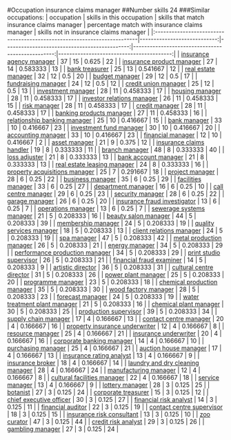 #Occupation insurance claims manager
##Number skills 24
###Similar occupations:
| occupation                                                              |   skills in this occupation |   skills that match insurance claims manager |   percentage match with insurance claims manager |   skills not in insurance claims manager |
|:------------------------------------------------------------------------|----------------------------:|---------------------------------------------:|-------------------------------------------------:|-----------------------------------------:|
| [insurance agency manager](insurance_agency_manager.md)                 |                          37 |                                           15 |                                         0.625    |                                       22 |
| [insurance product manager](insurance_product_manager.md)               |                          27 |                                           14 |                                         0.583333 |                                       13 |
| [bank treasurer](bank_treasurer.md)                                     |                          25 |                                           13 |                                         0.541667 |                                       12 |
| [real estate manager](real_estate_manager.md)                           |                          32 |                                           12 |                                         0.5      |                                       20 |
| [budget manager](budget_manager.md)                                     |                          29 |                                           12 |                                         0.5      |                                       17 |
| [fundraising manager](fundraising_manager.md)                           |                          24 |                                           12 |                                         0.5      |                                       12 |
| [credit union manager](credit_union_manager.md)                         |                          25 |                                           12 |                                         0.5      |                                       13 |
| [investment manager](investment_manager.md)                             |                          28 |                                           11 |                                         0.458333 |                                       17 |
| [housing manager](housing_manager.md)                                   |                          28 |                                           11 |                                         0.458333 |                                       17 |
| [investor relations manager](investor_relations_manager.md)             |                          26 |                                           11 |                                         0.458333 |                                       15 |
| [risk manager](risk_manager.md)                                         |                          28 |                                           11 |                                         0.458333 |                                       17 |
| [credit manager](credit_manager.md)                                     |                          28 |                                           11 |                                         0.458333 |                                       17 |
| [banking products manager](banking_products_manager.md)                 |                          27 |                                           11 |                                         0.458333 |                                       16 |
| [relationship banking manager](relationship_banking_manager.md)         |                          25 |                                           10 |                                         0.416667 |                                       15 |
| [bank manager](bank_manager.md)                                         |                          33 |                                           10 |                                         0.416667 |                                       23 |
| [investment fund manager](investment_fund_manager.md)                   |                          30 |                                           10 |                                         0.416667 |                                       20 |
| [accounting manager](accounting_manager.md)                             |                          33 |                                           10 |                                         0.416667 |                                       23 |
| [financial manager](financial_manager.md)                               |                          12 |                                           10 |                                         0.416667 |                                        2 |
| [asset manager](asset_manager.md)                                       |                          21 |                                            9 |                                         0.375    |                                       12 |
| [insurance claims handler](insurance_claims_handler.md)                 |                          19 |                                            8 |                                         0.333333 |                                       11 |
| [branch manager](branch_manager.md)                                     |                          48 |                                            8 |                                         0.333333 |                                       40 |
| [loss adjuster](loss_adjuster.md)                                       |                          21 |                                            8 |                                         0.333333 |                                       13 |
| [bank account manager](bank_account_manager.md)                         |                          21 |                                            8 |                                         0.333333 |                                       13 |
| [real estate leasing manager](real_estate_leasing_manager.md)           |                          24 |                                            8 |                                         0.333333 |                                       16 |
| [property acquisitions manager](property_acquisitions_manager.md)       |                          25 |                                            7 |                                         0.291667 |                                       18 |
| [project manager](project_manager.md)                                   |                          28 |                                            6 |                                         0.25     |                                       22 |
| [business manager](business_manager.md)                                 |                          35 |                                            6 |                                         0.25     |                                       29 |
| [facilities manager](facilities_manager.md)                             |                          33 |                                            6 |                                         0.25     |                                       27 |
| [department manager](department_manager.md)                             |                          16 |                                            6 |                                         0.25     |                                       10 |
| [call centre manager](call_centre_manager.md)                           |                          29 |                                            6 |                                         0.25     |                                       23 |
| [security manager](security_manager.md)                                 |                          28 |                                            6 |                                         0.25     |                                       22 |
| [garage manager](garage_manager.md)                                     |                          26 |                                            6 |                                         0.25     |                                       20 |
| [insurance fraud investigator](insurance_fraud_investigator.md)         |                          13 |                                            6 |                                         0.25     |                                        7 |
| [operations manager](operations_manager.md)                             |                          13 |                                            6 |                                         0.25     |                                        7 |
| [sewerage systems manager](sewerage_systems_manager.md)                 |                          21 |                                            5 |                                         0.208333 |                                       16 |
| [beauty salon manager](beauty_salon_manager.md)                         |                          44 |                                            5 |                                         0.208333 |                                       39 |
| [membership manager](membership_manager.md)                             |                          24 |                                            5 |                                         0.208333 |                                       19 |
| [quality services manager](quality_services_manager.md)                 |                          18 |                                            5 |                                         0.208333 |                                       13 |
| [client relations manager](client_relations_manager.md)                 |                          24 |                                            5 |                                         0.208333 |                                       19 |
| [spa manager](spa_manager.md)                                           |                          47 |                                            5 |                                         0.208333 |                                       42 |
| [metal production manager](metal_production_manager.md)                 |                          26 |                                            5 |                                         0.208333 |                                       21 |
| [energy manager](energy_manager.md)                                     |                          34 |                                            5 |                                         0.208333 |                                       29 |
| [performance production manager](performance_production_manager.md)     |                          34 |                                            5 |                                         0.208333 |                                       29 |
| [print studio supervisor](print_studio_supervisor.md)                   |                          26 |                                            5 |                                         0.208333 |                                       21 |
| [financial fraud examiner](financial_fraud_examiner.md)                 |                          14 |                                            5 |                                         0.208333 |                                        9 |
| [artistic director](artistic_director.md)                               |                          36 |                                            5 |                                         0.208333 |                                       31 |
| [cultural centre director](cultural_centre_director.md)                 |                          31 |                                            5 |                                         0.208333 |                                       26 |
| [power plant manager](power_plant_manager.md)                           |                          25 |                                            5 |                                         0.208333 |                                       20 |
| [programme manager](programme_manager.md)                               |                          23 |                                            5 |                                         0.208333 |                                       18 |
| [chemical production manager](chemical_production_manager.md)           |                          35 |                                            5 |                                         0.208333 |                                       30 |
| [wood factory manager](wood_factory_manager.md)                         |                          28 |                                            5 |                                         0.208333 |                                       23 |
| [forecast manager](forecast_manager.md)                                 |                          24 |                                            5 |                                         0.208333 |                                       19 |
| [water treatment plant manager](water_treatment_plant_manager.md)       |                          21 |                                            5 |                                         0.208333 |                                       16 |
| [chemical plant manager](chemical_plant_manager.md)                     |                          30 |                                            5 |                                         0.208333 |                                       25 |
| [production supervisor](production_supervisor.md)                       |                          39 |                                            5 |                                         0.208333 |                                       34 |
| [supply chain manager](supply_chain_manager.md)                         |                          17 |                                            4 |                                         0.166667 |                                       13 |
| [contact centre manager](contact_centre_manager.md)                     |                          20 |                                            4 |                                         0.166667 |                                       16 |
| [property insurance underwriter](property_insurance_underwriter.md)     |                          12 |                                            4 |                                         0.166667 |                                        8 |
| [resource manager](resource_manager.md)                                 |                          25 |                                            4 |                                         0.166667 |                                       21 |
| [insurance underwriter](insurance_underwriter.md)                       |                          20 |                                            4 |                                         0.166667 |                                       16 |
| [corporate banking manager](corporate_banking_manager.md)               |                          14 |                                            4 |                                         0.166667 |                                       10 |
| [purchasing manager](purchasing_manager.md)                             |                          25 |                                            4 |                                         0.166667 |                                       21 |
| [auction house manager](auction_house_manager.md)                       |                          17 |                                            4 |                                         0.166667 |                                       13 |
| [insurance rating analyst](insurance_rating_analyst.md)                 |                          13 |                                            4 |                                         0.166667 |                                        9 |
| [insurance broker](insurance_broker.md)                                 |                          18 |                                            4 |                                         0.166667 |                                       14 |
| [laundry and dry cleaning manager](laundry_and_dry_cleaning_manager.md) |                          28 |                                            4 |                                         0.166667 |                                       24 |
| [manufacturing manager](manufacturing_manager.md)                       |                          12 |                                            4 |                                         0.166667 |                                        8 |
| [cultural facilities manager](cultural_facilities_manager.md)           |                          22 |                                            4 |                                         0.166667 |                                       18 |
| [service manager](service_manager.md)                                   |                          13 |                                            4 |                                         0.166667 |                                        9 |
| [lottery manager](lottery_manager.md)                                   |                          28 |                                            3 |                                         0.125    |                                       25 |
| [botanist](botanist.md)                                                 |                          27 |                                            3 |                                         0.125    |                                       24 |
| [corporate treasurer](corporate_treasurer.md)                           |                          15 |                                            3 |                                         0.125    |                                       12 |
| [chief executive officer](chief_executive_officer.md)                   |                          30 |                                            3 |                                         0.125    |                                       27 |
| [financial risk analyst](financial_risk_analyst.md)                     |                          14 |                                            3 |                                         0.125    |                                       11 |
| [financial auditor](financial_auditor.md)                               |                          22 |                                            3 |                                         0.125    |                                       19 |
| [contact centre supervisor](contact_centre_supervisor.md)               |                          18 |                                            3 |                                         0.125    |                                       15 |
| [insurance risk consultant](insurance_risk_consultant.md)               |                          13 |                                            3 |                                         0.125    |                                       10 |
| [zoo curator](zoo_curator.md)                                           |                          47 |                                            3 |                                         0.125    |                                       44 |
| [credit risk analyst](credit_risk_analyst.md)                           |                          29 |                                            3 |                                         0.125    |                                       26 |
| [gambling manager](gambling_manager.md)                                 |                          27 |                                            3 |                                         0.125    |                                       24 |

